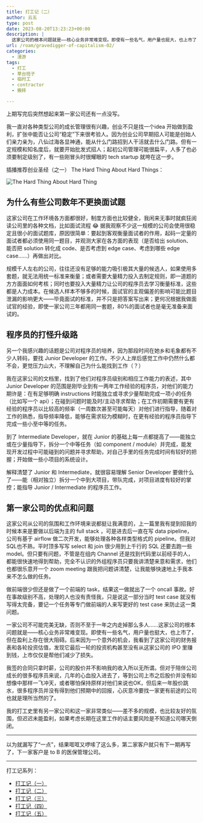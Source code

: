```yaml
---
title: 打工记（二）
author: 云五
type: post
date: 2023-08-20T13:23:23+00:00
description: |
  这家公司的根本问题就是——核心业务非常难变现。即使有一些名气，用户量也挺大，也上市了，但在盈利上存在很大阻碍。后来因为一个意外的机会，我看到了这家公司的财务报表和各轮投资估值，发现它最后一轮的投资机构甚至没有从这家公司的 IPO 里赚到钱，上市仅仅是帮他们减少了损失。
url: /roam/gravedigger-of-capitalism-02/
categories:
  - 漫游
tags:
  - 打工
  - 草台班子
  - 临时工
  - contractor
  - 搬砖

---
```


上期写完后突然想起来第一家公司还有一点没写。

我一直对各种类型公司的成长管理很有兴趣，创业不只是找一个idea 开始做到盈利，扩张中能否让公司“稳定”下来很考验人。因为创业公司早期招人可能是创始人们亲力亲为，八仙过海各显神通，能从什么门路招到人干活就去什么门路。但有一定规模和知名度后，就要开始批发式招人；起初公司管理可能很扁平，人多了也必须要制定级别了，有一些刚冒头时很耀眼的 tech startup 就垮在这一步。

插播推荐创业圣经（之一） The Hard Thing About Hard Things：

![The Hard Thing About Hard Thing](https://media.go5.dev/go5media/media_attachments/files/110/922/661/080/364/263/original/691a5e25f6f9990c.png)

## 为什么有些公司数年不更换面试题

这家公司在工作环境各方面都很好，制度方面也比较健全，我闲来无事时就疯狂阅读公司里的各种文档，比如面试流程 😂 据我观察不少这一规模的公司会使用很稳定且很小的面试题库，原因很简单：要起到客观衡量面试者的作用，起码一定量的面试者都必须使用同一题目，并观测大家在各方面的表现（是否给出 solution、能否把 solution 转化成 code、是否考虑到 edge case、考虑到哪些 edge case……）再做出对比。

规模千人左右的公司，往往还没有足够的能力吸引极其大量的候选人，如果使用多套题，就无法用统一标准来衡量；或者需要大量精力投入去制定规则，即一道题的方方面面如何考核；同时也要投入大量精力让公司的程序员去学习衡量标准，这些都是人力成本。在候选人样本不够多的时候，面试官的主观偏差的影响可能比题目泄漏的影响更大——毕竟面试的标准，并不只是把答案写出来；更何况根据我做面试官的经验，即使一家公司三年都用同一套题，80%的面试者也是毫无准备来面试的。

## 程序员的打怪升级路

另一个我感兴趣的话题是公司对程序员的培养，因为那段时间在她乡和毛象都有不少人转码，要找 Junior Developer 的工作。不少人上岸后感觉工作中仍然什么都不会，更觉压力山大，不理解自己为什么能找到工作（？）

我在这家公司的文档里，找到了他们对程序员级别和相应工作能力的表述，其中 Junior Developer 的范围是刚毕业到有一两年工作经验的程序员，对他们的能力期许是：在有足够明确 instructions 时能独立或寻求少量帮助完成一项小的任务（比如写一个 api）；在碰到问题时能及时/主动寻求帮助；在工作初期需要有更有经验的程序员以比较高的频率（一周数次甚至可能每天）对他们进行指导，随着对工作的熟悉，指导频率降低，能够在需求较为模糊时，在更有经验的程序员指导下完成一些小至中等的任务。

到了 Intermediate Developer，就在 Junior 的基础上每一点都提高了——能独立或在少量指导下，拆分一个中等任务（如 component / module）并完成，能发现开发过程中可能碰到的问题并寻求帮助，对自己手里的任务完成时间有较好的把握；开始做一些小项目的系统设计。

解释清楚了 Junior 和 Intermediate，就很容易理解 Senior Developer 要做什么了——能（相对独立）拆分一个中到大项目，带队完成，对项目进度有较好的掌控；能指导 Junior / Intermediate 的程序员工作。

## 第一家公司的优点和问题

这家公司从公司的氛围和工作环境来说都挺让我满意的，上一篇里我有提到招我的时候本来是要做以后端为主的 full stack ，可是进去后一直在写 data pipeline，公司有基于 airflow 做二次开发，能够处理各种各样类型格式的 pipeline。但我对SQL也不熟，平时顶多写写 select 和 join 很少用到上千行的 SQL 还要去跑一些 model。但只要有问题，不管是在组内 Channel 还是找到代码里以前经手的人，都能很快速地得到帮助，完全不认识的外组程序员只要我讲清楚来意和需求，他们也都很乐意开一个 zoom meeting 跟我把问题讲清楚，让我能够快速地上手我本来不怎么做的任务。

做前端很少但还是做了一个前端的 task，结果这一做就出了一个 oncall 事故。好在事故级别不高，处理的人也没有责怪我，只是说这一部分当时 test case 就没有写得太完备，要记一个任务等专门做前端的人来写更好的 test case 来防止这一类问题。

一家公司不可能完美无缺，否则不至于一年之内走掉那么多人……这家公司的根本问题就是——核心业务非常难变现。即使有一些名气，用户量也挺大，也上市了，但在盈利上存在很大阻碍。后来因为一个意外的机会，我看到了这家公司的财务报表和各轮投资估值，发现它最后一轮的投资机构甚至没有从这家公司的 IPO 里赚到钱，上市仅仅是帮他们减少了损失。

我签的合同只拿时薪，公司的股价并不影响我的收入所以无所谓。但对于陪伴公司成长的很多程序员来说，几年的心血投入进去了，等到公司上市之后股价并没有如想像中那样一飞冲天，或者哪怕保持原样对他们来说也OK，但后来一年股价跳水，很多程序员并没有得到他们预期中的回报，心灰意冷要找一家更有前途的公司也就是理所当然的了。

我的打工史里有另一家公司和这一家非常类似——差不多的规模，也比较友好的氛围，但迟迟未能盈利，如果考虑长期在这里工作的话主要风险是不知道公司哪天倒闭。

---

以为就漏写了“一点”，结果哐哐又啰嗦了这么多，第二家客户就只有下一期再写了，下一家客户是 to B 的医保管理公司。


----

打工记系列：
- [打工记（一）](/roam/gravedigger-of-capitalism-01/)
- [打工记（二）](/roam/gravedigger-of-capitalism-02/)
- [打工记（三）](/roam/gravedigger-of-capitalism-03/)
- [打工记（四）](/roam/gravedigger-of-capitalism-04/)
- [打工记（五）](/roam/gravedigger-of-capitalism-05/)
